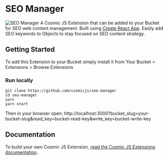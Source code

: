 # SEO Manager
![SEO Manager](https://cosmicjs.com/uploads/479bbfa0-5e7a-11e7-9efa-1959153891b6-amazon-product-search.jpg)
A Cosmic JS Extension that can be added to your Bucket for SEO web content management.  Built using [Create React App](https://github.com/facebookincubator/create-react-app).  Easily add SEO keywords to Objects to stay focused on SEO content strategy.
## Getting Started
To add this Extension to your Bucket simply install it from Your Bucket > Extensions > Browse Extensions
### Run locally
```
git clone https://github.com/cosmicjs/seo-manager
cd seo-manager
yarn
yarn start
```
Then in your browser open: http://localhost:3000?bucket_slug=your-bucket-slug&read_key=bucket-read-key&write_key=bucket-write-key
## Documentation
To build your own Cosmic JS Extension, [read the Cosmic JS Extensions documentation](https://cosmicjs.com/docs/extensions).
